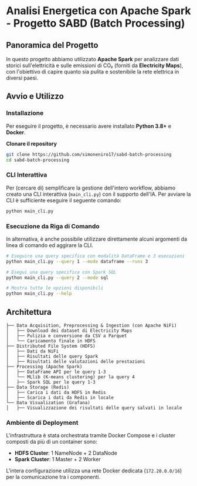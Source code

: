 # Analisi Energetica con Apache Spark - Progetto SABD (Batch Processing)

## Panoramica del Progetto

In questo progetto abbiamo utilizzato **Apache Spark** per analizzare dati storici sull'elettricità e sulle emissioni di CO₂ (forniti da **Electricity Maps**), con l'obiettivo di capire quanto sia pulita e sostenibile la rete elettrica in diversi paesi.

## Avvio e Utilizzo

### Installazione

Per eseguire il progetto, è necessario avere installato **Python 3.8+** e **Docker**.

**Clonare il repository**

```bash
git clone https://github.com/simoneniro17/sabd-batch-processing
cd sabd-batch-processing
```

### CLI Interattiva

Per (cercare di) semplificare la gestione dell'intero workflow, abbiamo creato una CLI interattiva (`main_cli.py`) con il supporto dell'IA.
Per avviare la CLI è sufficiente eseguire il seguente comando:

```bash
python main_cli.py
```

### Esecuzione da Riga di Comando

In alternativa, è anche possibile utilizzare direttamente alcuni argomenti da linea di comando ed aggirare la CLI.

```bash
# Eseguire una query specifica con modalità DataFrame e 3 esecuzioni
python main_cli.py --query 1 --mode dataframe --runs 3

# Esegui una query specifica con Spark SQL
python main_cli.py --query 2 --mode sql

# Mostra tutte le opzioni disponibili
python main_cli.py --help
```

## Architettura

```
├── Data Acquisition, Preprocessing & Ingestion (con Apache NiFi)
│   ├── Download dei dataset di Electricity Maps
│   ├── Pulizia e conversione da CSV a Parquet
│   └── Caricamento finale in HDFS
├── Distributed File System (HDFS)
│   ├── Dati da NiFi
│   ├── Risultati delle query Spark
│   ├── Risultati delle valutazioni delle prestazioni
├── Processing (Apache Spark)
│   ├── DataFrame API per le query 1-3
│   └── MLlib (K-means clustering) per la query 4
│   ├── Spark SQL per le query 1-3
├── Data Storage (Redis)
│   ├── Carica i dati da HDFS in Redis
│   ├── Scarica i dati da Redis in locale
└── Data Visualization (Grafana)
│   ├── Visualizzazione dei risultati delle query salvati in locale
```

### Ambiente di Deployment

L'infrastruttura è stata orchestrata tramite Docker Compose e i cluster composti da più di un container sono:

- **HDFS Cluster**: 1 NameNode + 2 DataNode
- **Spark Cluster**: 1 Master + 2 Worker

L'intera configurazione utilizza una rete Docker dedicata (`172.20.0.0/16`) per la comunicazione tra i componenti.
